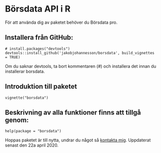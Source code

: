 Börsdata API i R
================

För att använda dig av paketet behöver du Börsdata pro.

Installera från GitHub:
-----------------------

    # install.packages("devtools")
    devtools::install_github('jakobjohannesson/borsdata', build_vignettes = TRUE)

Om du saknar devtools, ta bort kommentaren (\#) och installera det innan
du installerar borsdata.

Introduktion till paketet
-------------------------

    vignette("borsdata")

Beskrivning av alla funktioner finns att tillgå genom:
------------------------------------------------------

    help(package = "borsdata")

Hoppas paketet är till nytta, undrar du något så [kontakta
mig](https://www.jakobj.se/kontakt). Uppdaterat senast den 22a april
2020.
